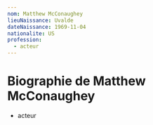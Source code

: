 ```yaml
---
nom: Matthew McConaughey
lieuNaissance: Uvalde
dateNaissance: 1969-11-04
nationalite: US
profession:
  - acteur
---
```


# Biographie de Matthew McConaughey

- acteur
